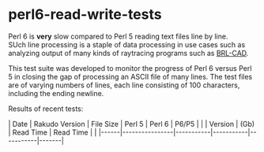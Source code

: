 # perl6-read-write-tests ##

Perl 6 is **very** slow compared to Perl 5 reading text files line by line.  
SUch line processing is a staple of data processing in use cases such as
analyzing output of many kinds of raytracing programs such as [BRL-CAD](http://brlcad.org).

This test suite was developed to monitor the progress of Perl 6 versus Perl 5 in closing
the gap of processing an ASCII file of many lines.  The test files are of varying
numbers of lines, each line consisting of 100 characters, including the ending newline.

Results of recent tests:

| Date | Rakudo Version | File Size | Perl 5    | Perl 6    | P6/P5 |
|      | Version        |  (Gb)     | Read Time | Read Time |       |
|------|----------------|-----------|-----------|-----------|-------|


